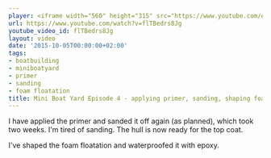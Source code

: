```yaml
---
player: <iframe width="560" height="315" src="https://www.youtube.com/embed/flTBedrs8Jg" frameborder="0" allowfullscreen></iframe>
url: https://www.youtube.com/watch?v=flTBedrs8Jg
youtube_video_id: flTBedrs8Jg
layout: video
date: '2015-10-05T00:00:00+02:00'
tags:
- boatbuilding
- miniboatyard
- primer
- sanding
- foam floatation
title: Mini Boat Yard Episode 4 - applying primer, sanding, shaping foam
---
```


I have applied the primer and sanded it off again (as planned), which took two weeks. I'm tired of sanding. The hull is now ready for the top coat.

I've shaped the foam floatation and waterproofed it with epoxy.
